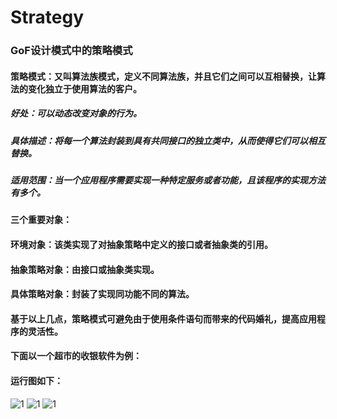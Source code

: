 # Strategy

### GoF设计模式中的策略模式

#### 策略模式：又叫算法族模式，定义不同算法族，并且它们之间可以互相替换，让算法的变化独立于使用算法的客户。

##### 好处：可以动态改变对象的行为。

##### 具体描述：将每一个算法封装到具有共同接口的独立类中，从而使得它们可以相互替换。

##### 适用范围：当一个应用程序需要实现一种特定服务或者功能，且该程序的实现方法有多个。

#### 三个重要对象：
#### 环境对象：该类实现了对抽象策略中定义的接口或者抽象类的引用。
#### 抽象策略对象：由接口或抽象类实现。
#### 具体策略对象：封装了实现同功能不同的算法。

#### 基于以上几点，策略模式可避免由于使用条件语句而带来的代码婚礼，提高应用程序的灵活性。

#### 下面以一个超市的收银软件为例：
#### 运行图如下：
![1](image//1.png)
![1](image//2.png)
![1](image//3.png)
